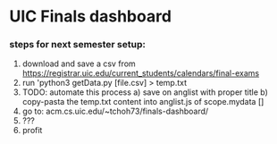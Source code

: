 # UIC Finals dashboard
### steps for next semester setup:
1) download and save a csv from https://registrar.uic.edu/current_students/calendars/final-exams
2) run 'python3 getData.py [file.csv] > temp.txt
3) TODO: automate this process
    a) save on anglist with proper title
    b) copy-pasta the temp.txt content into anglist.js of scope.mydata []
4) go to: acm.cs.uic.edu/~tchoh73/finals-dashboard/
5) ???
6) profit